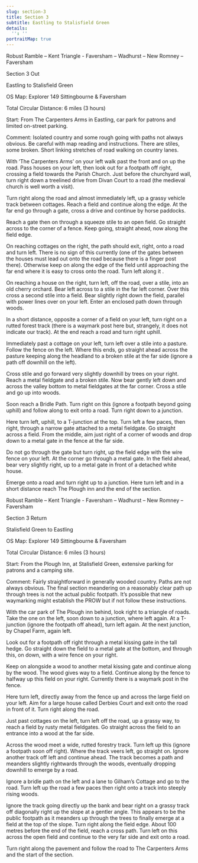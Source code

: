 ```yaml
---
slug: section-3
title: Section 3
subtitle: Eastling to Stalisfield Green
details:
  '': ''
portraitMap: true
---
```

Robust Ramble – Kent Triangle - Faversham – Wadhurst – New Romney – Faversham

Section 3 Out

Eastling to Stalisfield Green

OS Map: Explorer 149 Sittingbourne & Faversham

Total Circular Distance: 6 miles (3 hours)

Start: From The Carpenters Arms in Eastling, car park for patrons and limited on-street parking.

Comment: Isolated country and some rough going with paths not always obvious. Be careful with map reading and instructions. There are stiles, some broken. Short linking stretches of road walking on country lanes.

With ‘The Carpenters Arms’ on your left walk past the front and on up the road. Pass houses on your left, then look out for a footpath off right, crossing a field towards the Parish Church. Just before the churchyard wall, turn right down a treelined drive from Divan Court to a road (the medieval church is well worth a visit).

Turn right along the road and almost immediately left, up a grassy vehicle track between cottages. Reach a field and continue along the edge. At the far end go through a gate, cross a drive and continue by horse paddocks.

Reach a gate then on through a squeeze stile to an open field. Go straight across to the corner of a fence. Keep going, straight ahead, now along the field edge.

On reaching cottages on the right, the path should exit, right, onto a road and turn left. There is no sign of this currently (one of the gates between the houses must lead out onto the road because there is a finger post there). Otherwise keep on along the edge of the field until approaching the far end where it is easy to cross onto the road. Turn left along it .

On reaching a house on the right, turn left, off the road, over a stile, into an old cherry orchard. Bear left across to a stile in the far left corner. Over this cross a second stile into a field. Bear slightly right down the field, parallel with power lines over on your left. Enter an enclosed path down through woods.

In a short distance, opposite a corner of a field on your left, turn right on a rutted forest track (there is a waymark post here but, strangely, it does not indicate our track). At the end reach a road and turn right uphill.

Immediately past a cottage on your left, turn left over a stile into a pasture. Follow the fence on the left. Where this ends, go straight ahead across the pasture keeping along the headland to a broken stile at the far side (ignore a path off downhill on the left).

Cross stile and go forward very slightly downhill by trees on your right. Reach a metal fieldgate and a broken stile. Now bear gently left down and across the valley bottom to metal fieldgates at the far corner. Cross a stile and go up into woods.

Soon reach a Bridle Path. Turn right on this (ignore a footpath beyond going uphill) and follow along to exit onto a road. Turn right down to a junction.

Here turn left, uphill, to a T-junction at the top. Turn left a few paces, then right, through a narrow gate attached to a metal fieldgate. Go straight across a field. From the middle, aim just right of a corner of woods and drop down to a metal gate in the fence at the far side.

Do not go through the gate but turn right, up the field edge with the wire fence on your left. At the corner go through a metal gate. In the field ahead, bear very slightly right, up to a metal gate in front of a detached white house.

Emerge onto a road and turn right up to a junction. Here turn left and in a short distance reach The Plough inn and the end of the section.

Robust Ramble – Kent Triangle - Faversham – Wadhurst – New Romney – Faversham

Section 3 Return

Stalisfield Green to Eastling

OS Map: Explorer 149 Sittingbourne & Faversham

Total Circular Distance: 6 miles (3 hours)

Start: From the Plough Inn, at Stalisfield Green, extensive parking for patrons and a camping site.

Comment: Fairly straightforward in generally wooded country. Paths are not always obvious. The final section meandering on a reasonably clear path up through trees is not the actual public footpath. It’s possible that new waymarking might establish the PROW but if not follow these instructions.

With the car park of The Plough inn behind, look right to a triangle of roads. Take the one on the left, soon down to a junction, where left again. At a T-junction (ignore the footpath off ahead), turn left again. At the next junction, by Chapel Farm, again left.

Look out for a footpath off right through a metal kissing gate in the tall hedge. Go straight down the field to a metal gate at the bottom, and through this, on down, with a wire fence on your right.

Keep on alongside a wood to another metal kissing gate and continue along by the wood. The wood gives way to a field. Continue along by the fence to halfway up this field on your right. Currently there is a waymark post in the fence.

Here turn left, directly away from the fence up and across the large field on your left. Aim for a large house called Derbies Court and exit onto the road in front of it. Turn right along the road.

Just past cottages on the left, turn left off the road, up a grassy way, to reach a field by rusty metal fieldgates. Go straight across the field to an entrance into a wood at the far side.

Across the wood meet a wide, rutted forestry track. Turn left up this (ignore a footpath soon off right). Where the track veers left, go straight on. Ignore another track off left and continue ahead. The track becomes a path and meanders slightly rightwards through the woods, eventually dropping downhill to emerge by a road.

Ignore a bridle path on the left and a lane to Gilham’s Cottage and go to the road. Turn left up the road a few paces then right onto a track into steeply rising woods.

Ignore the track going directly up the bank and bear right on a grassy track off diagonally right up the slope at a gentler angle. This appears to be the public footpath as it meanders up through the trees to finally emerge at a field at the top of the slope. Turn right along the field edge. About 100 metres before the end of the field, reach a cross path. Turn left on this across the open field and continue to the very far side and exit onto a road.

Turn right along the pavement and follow the road to The Carpenters Arms and the start of the section.
